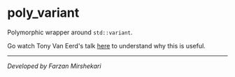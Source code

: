 <h1>poly_variant</h1>

Polymorphic wrapper around `std::variant`.

Go watch Tony Van Eerd's talk <a href="https://www.youtube.com/watch?v=gqopX4VInQw&t=1736s">here</a> to understand why this is useful.

---

<i>Developed by Farzan Mirshekari</i>
